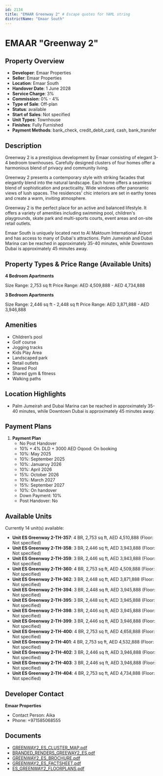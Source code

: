 ```yaml
---
id: 2134
title: "EMAAR Greenway 2" # Escape quotes for YAML string
districtName: "Emaar South"
---
```


# EMAAR "Greenway 2"

## Property Overview
- **Developer**: Emaar Properties
- **Seller**: Emaar Properties
- **Location**: Emaar South
- **Handover Date**: 1 June 2028
- **Service Charge**: 3%
- **Commission**: 0% - 4%
- **Type of Sale**: Off-plan
- **Status**: available
- **Start of Sales**: Not specified
- **Unit Types**: Townhouse
- **Finishes**: Fully Furnished
- **Payment Methods**: bank_check, credit_debit_card, cash, bank_transfer

## Description
Greenway 2 is a prestigious development by Emaar consisting of elegant 3-4 bedroom townhouses. Carefully designed clusters of four homes offer a harmonious blend of privacy and community living. 

 Greenway 2 presents a contemporary style with striking facades that elegantly blend into the natural landscape. Each home offers a seamless blend of sophistication and practicality. Wide windows offer panoramic views of lush spaces. The residences' chic interiors are set in earthy tones and create a warm, inviting atmosphere.

 Greenway 2 is the perfect place for an active and balanced lifestyle. It offers a variety of amenities including swimming pool, children's playgrounds, skate park and multi-sports courts, event areas and on-site retail outlets. 

  Emaar South is uniquely located next to Al Maktoum International Airport and has access to many of Dubai's attractions. Palm Jumeirah and Dubai Marina can be reached in approximately 35-40 minutes, while Downtown Dubai is approximately 45 minutes away.

## Property Types & Price Range (Available Units)
**4 Bedroom Apartments**

Size Range: 2,753 sq ft
Price Range: AED 4,509,888 - AED 4,734,888

**3 Bedroom Apartments**

Size Range: 2,446 sq ft - 2,448 sq ft
Price Range: AED 3,871,888 - AED 3,946,888

## Amenities
- Children’s pool
- Golf course
- Jogging tracks
- Kids Play Area
- Landscaped park
- Retail outlets
- Shared Pool
- Shared gym & fitness
- Walking paths

## Location Highlights
- Palm Jumeirah and Dubai Marina can be reached in approximately 35-40 minutes, while Downtown Dubai is approximately 45 minutes away.

## Payment Plans
1. **Payment Plan**
   - No Post Handover
   - 10% + 4% DLD + 3000 AED Oqood: On booking
   - 10%: May 2025
   - 10%: September 2025
   - 10%: Januaruy 2026
   - 10%: April 2026
   - 15%: October 2026
   - 10%: March 2027
   - 15%: September 2027
   - 10%: On handover
   - Down Payment: 10%
   - Post Handover: No

## Available Units
Currently 14 unit(s) available:
- **Unit ES Greenway 2-TH-357**: 4 BR, 2,753 sq ft, AED 4,510,888 (Floor: Not specified)
- **Unit ES Greenway 2-TH-358**: 3 BR, 2,446 sq ft, AED 3,943,888 (Floor: Not specified)
- **Unit ES Greenway 2-TH-359**: 3 BR, 2,446 sq ft, AED 3,943,888 (Floor: Not specified)
- **Unit ES Greenway 2-TH-360**: 4 BR, 2,753 sq ft, AED 4,509,888 (Floor: Not specified)
- **Unit ES Greenway 2-TH-362**: 3 BR, 2,448 sq ft, AED 3,871,888 (Floor: Not specified)
- **Unit ES Greenway 2-TH-394**: 3 BR, 2,448 sq ft, AED 3,945,888 (Floor: Not specified)
- **Unit ES Greenway 2-TH-395**: 3 BR, 2,448 sq ft, AED 3,945,888 (Floor: Not specified)
- **Unit ES Greenway 2-TH-398**: 3 BR, 2,446 sq ft, AED 3,945,888 (Floor: Not specified)
- **Unit ES Greenway 2-TH-399**: 3 BR, 2,446 sq ft, AED 3,946,888 (Floor: Not specified)
- **Unit ES Greenway 2-TH-400**: 4 BR, 2,753 sq ft, AED 4,658,888 (Floor: Not specified)
- **Unit ES Greenway 2-TH-401**: 4 BR, 2,753 sq ft, AED 4,532,888 (Floor: Not specified)
- **Unit ES Greenway 2-TH-402**: 3 BR, 2,446 sq ft, AED 3,946,888 (Floor: Not specified)
- **Unit ES Greenway 2-TH-403**: 3 BR, 2,446 sq ft, AED 3,946,888 (Floor: Not specified)
- **Unit ES Greenway 2-TH-404**: 4 BR, 2,753 sq ft, AED 4,734,888 (Floor: Not specified)

## Developer Contact
**Emaar Properties**
- Contact Person: Aika
- Phone: +971585068555

## Documents
- [GREENWAY2_ES_CLUSTER_MAP.pdf](https://cdn.geniemap.net/2024/06/11/th6hHR8GxqZYajBij1WI9Ucq1nXayWTBcduPexoa.pdf)
- [BRANDED_RENDERS_GREEWAY2_ES.pdf](https://cdn.geniemap.net/2024/06/11/g5g8P80YiZXLebsNoiaRzXYyPx8AofyH8s1wD3kO.pdf)
- [GREENWAY2_ES_BROCHURE.pdf](https://cdn.geniemap.net/2024/06/11/Xj29KyFnGqDGSoB48aZsw4Yn7EbcVVMJ7KLDxnCr.pdf)
- [GREENWAY2_ES_FACTSHEET.pdf](https://cdn.geniemap.net/2024/06/11/wMKpVuFioorXNhVrdUUazgXtBmGEYLP8bgYD5L58.pdf)
- [ES_GREENWAY2_FLOORPLANS.pdf](https://cdn.geniemap.net/2024/08/16/cQr2Zq4zZYMV7hhiJ49HveuraNiMIR0I563Y1HcJ.pdf)
